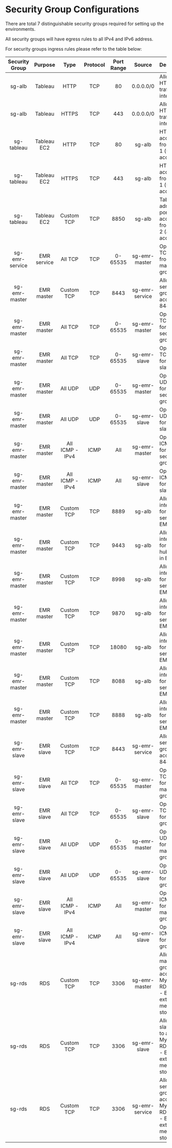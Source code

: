 # Security Group Configurations

There are total 7 distinguishable security groups required for setting up the environments.

All security groups will have egress rules to all IPv4 and IPv6 address.

For security groups ingress rules please refer to the table below:

| Security Group | Purpose | Type | Protocol | Port Range | Source | Description |
| :---: | :---: | :---: | :---: | :---: | :---: | :--- |
| sg-alb | Tableau | HTTP | TCP | 80 | 0.0.0.0/0 | Allow all HTTP traffic from internet |
| sg-alb | Tableau | HTTPS | TCP | 443 | 0.0.0.0/0 | Allow all HTTPS traffic from internet |
| sg-tableau | Tableau EC2 | HTTP | TCP | 80 | sg-alb | HTTP access from ALB-1 (user access) |
| sg-tableau | Tableau EC2 | HTTPS | TCP | 443 | sg-alb | HTTPS access from ALB-1 (user access) |
| sg-tableau | Tableau EC2 | Custom TCP | TCP | 8850 | sg-alb | Tableau admin portal access from ALB-2 (admin access) |
| sg-emr-service | EMR service | All TCP | TCP | 0-65535 | sg-emr-master | Open all TCP ports from EMR master groups |
| sg-emr-master | EMR master | Custom TCP | TCP | 8443 | sg-emr-service | Allow EMR service group to access 8443 port |
| sg-emr-master | EMR master | All TCP | TCP | 0-65535 | sg-emr-master | Open all TCP ports for same security group |
| sg-emr-master | EMR master | All TCP | TCP | 0-65535 | sg-emr-slave | Open all TCP ports for EMR slave group |
| sg-emr-master | EMR master | All UDP | UDP | 0-65535 | sg-emr-master | Open all UDP ports for same security group |
| sg-emr-master | EMR master | All UDP | UDP | 0-65535 | sg-emr-slave | Open all UDP ports for EMR slave group |
| sg-emr-master | EMR master | All ICMP - IPv4 | ICMP | All | sg-emr-master | Open all ICMP ports for same security group |
| sg-emr-master | EMR master | All ICMP - IPv4 | ICMP | All | sg-emr-slave | Open all ICMP ports for EMR slave group |
| sg-emr-master | EMR master | Custom TCP | TCP | 8889 | sg-alb | Allow internal link for presto service in EMR |
| sg-emr-master | EMR master | Custom TCP | TCP | 9443 | sg-alb | Allow internal link for jupyter hub service in EMR |
| sg-emr-master | EMR master | Custom TCP | TCP | 8998 | sg-alb | Allow internal link for livy service in EMR |
| sg-emr-master | EMR master | Custom TCP | TCP | 9870 | sg-alb | Allow internal link for HDFS service in EMR |
| sg-emr-master | EMR master | Custom TCP | TCP | 18080 | sg-alb | Allow internal link for spark service in EMR |
| sg-emr-master | EMR master | Custom TCP | TCP | 8088 | sg-alb | Allow internal link for yarn service in EMR |
| sg-emr-master | EMR master | Custom TCP | TCP | 8888 | sg-alb | Allow internal link for airflow service in EMR |
| sg-emr-slave | EMR slave | Custom TCP | TCP | 8443 | sg-emr-service | Allow EMR service group to access 8443 port |
| sg-emr-slave | EMR slave | All TCP | TCP | 0-65535 | sg-emr-master | Open all TCP ports for EMR master group |
| sg-emr-slave | EMR slave | All TCP | TCP | 0-65535 | sg-emr-slave | Open all TCP ports for same group |
| sg-emr-slave | EMR slave | All UDP | UDP | 0-65535 | sg-emr-master | Open all UDP ports for EMR master group |
| sg-emr-slave | EMR slave | All UDP | UDP | 0-65535 | sg-emr-slave | Open all UDP ports for same group |
| sg-emr-slave | EMR slave | All ICMP - IPv4 | ICMP | All | sg-emr-master | Open all ICMP ports for EMR master group |
| sg-emr-slave | EMR slave | All ICMP - IPv4 | ICMP | All | sg-emr-slave | Open all ICMP ports for same group |
| sg-rds | RDS | Custom TCP | TCP | 3306 | sg-emr-master | Allow EMR master group to access MySQL RDS 3306 - EMR external metadata store |
| sg-rds | RDS | Custom TCP | TCP | 3306 | sg-emr-slave | Allow EMR slave group to access MySQL RDS 3306 - EMR external metadata store |
| sg-rds | RDS | Custom TCP | TCP | 3306 | sg-emr-service | Allow EMR service group to access MySQL RDS 3306 - EMR external metadata store |
